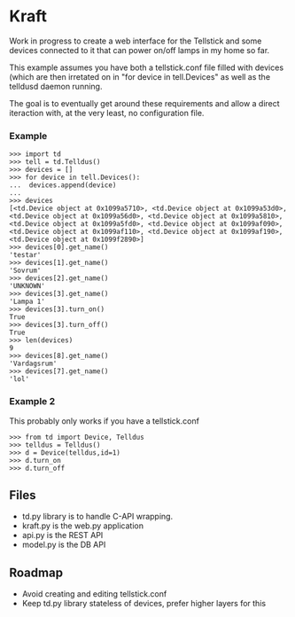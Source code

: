 # Kraft

Work in progress to create a web interface for the Tellstick and some devices connected to it that can power on/off lamps in my home so far. 


This example assumes you have both a tellstick.conf file filled with devices (which are then irretated on in "for device in tell.Devices" as well as the telldusd daemon running.

The goal is to eventually get around these requirements and allow a direct iteraction with, at the very least, no configuration file.

### Example

    >>> import td
    >>> tell = td.Telldus()
    >>> devices = []
    >>> for device in tell.Devices():
    ...  devices.append(device)
    ...
    >>> devices
    [<td.Device object at 0x1099a5710>, <td.Device object at 0x1099a53d0>, <td.Device object at 0x1099a56d0>, <td.Device object at 0x1099a5810>, <td.Device object at 0x1099a5fd0>, <td.Device object at 0x1099af090>, <td.Device object at 0x1099af110>, <td.Device object at 0x1099af190>, <td.Device object at 0x1099f2890>]
    >>> devices[0].get_name()
    'testar'
    >>> devices[1].get_name()
    'Sovrum'
    >>> devices[2].get_name()
    'UNKNOWN'
    >>> devices[3].get_name()
    'Lampa 1'
    >>> devices[3].turn_on()
    True
    >>> devices[3].turn_off()
    True
    >>> len(devices)
    9
    >>> devices[8].get_name()
    'Vardagsrum'
    >>> devices[7].get_name()
    'lol'

### Example 2
This probably only works if you have a tellstick.conf

    >>> from td import Device, Telldus
    >>> telldus = Telldus()
    >>> d = Device(telldus,id=1)
    >>> d.turn_on
    >>> d.turn_off

## Files

  * td.py library is to handle C-API wrapping.
  * kraft.py is the web.py application
  * api.py is the REST API
  * model.py is the DB API

## Roadmap

  * Avoid creating and editing tellstick.conf
  * Keep td.py library stateless of devices, prefer higher layers for this

